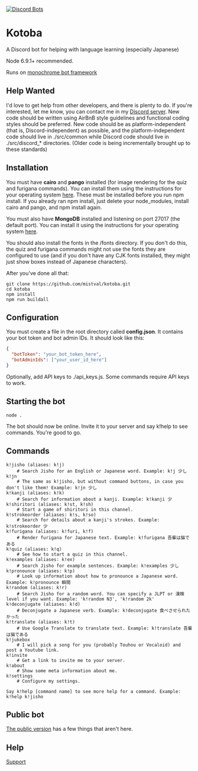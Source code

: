 [![Discord Bots](https://discordbots.org/api/widget/251239170058616833.png)](https://discordbots.org/bot/251239170058616833)

# Kotoba
A Discord bot for helping with language learning (especially Japanese)

Node 6.9.1+ recommended.

Runs on [monochrome bot framework](https://github.com/mistval/monochrome)

## Help Wanted

I'd love to get help from other developers, and there is plenty to do. If you're interested, let me know, you can contact me in my [Discord server](https://discord.gg/f4Gkqku). New code should be written using AirBnB style guidelines and functional coding styles should be preferred. New code should be as platform-independent (that is, Discord-independent) as possible, and the platform-independent code should live in ./src/common while Discord code should live in ./src/discord_* directories. (Older code is being incrementally brought up to these standards)

## Installation

You must have **cairo** and **pango** installed (for image rendering for the quiz and furigana commands). You can install them using the instructions for your operating system [here](https://github.com/Automattic/node-canvas/wiki/_pages). These must be installed before you run npm install. If you already ran npm install, just delete your node_modules, install cairo and pango, and npm install again.

You must also have **MongoDB** installed and listening on port 27017 (the default port). You can install it using the instructions for your operating system [here](https://docs.mongodb.com/manual/installation/).

You should also install the fonts in the /fonts directory. If you don't do this, the quiz and furigana commands might not use the fonts they are configured to use (and if you don't have any CJK fonts installed, they might just show boxes instead of Japanese characters).

After you've done all that:

```
git clone https://github.com/mistval/kotoba.git
cd kotoba
npm install
npm run buildall
```

## Configuration
You must create a file in the root directory called **config.json**. It contains your bot token and bot admin IDs. It should look like this:

```json
{
  "botToken": "your_bot_token_here",
  "botAdminIds": ["your_user_id_here"]
}
```

Optionally, add API keys to ./api_keys.js. Some commands require API keys to work.

## Starting the bot
```
node .
```
The bot should now be online. Invite it to your server and say k!help to see commands. You're good to go.

## Commands

```
k!jisho (aliases: k!j)
    # Search Jisho for an English or Japanese word. Example: k!j 少し
k!jn
    # The same as k!jisho, but without command buttons, in case you don't like them! Example: k!jn 少し
k!kanji (aliases: k!k)
    # Search for information about a kanji. Example: k!kanji 少
k!shiritori (aliases: k!st, k!sh)
    # Start a game of shiritori in this channel.
k!strokeorder (aliases: k!s, k!so)
    # Search for details about a kanji's strokes. Example: k!strokeorder 少
k!furigana (aliases: k!furi, k!f)
    # Render furigana for Japanese text. Example: k!furigana 吾輩は猫である
k!quiz (aliases: k!q)
    # See how to start a quiz in this channel.
k!examples (aliases: k!ex)
    # Search Jisho for example sentences. Example: k!examples 少し
k!pronounce (aliases: k!p)
    # Look up information about how to pronounce a Japanese word. Example: k!pronounce 瞬間
k!random (aliases: k!r)
    # Search Jisho for a random word. You can specify a JLPT or 漢検 level if you want. Example: 'k!random N3', 'k!random 2k'
k!deconjugate (aliases: k!d)
    # Deconjugate a Japanese verb. Example: k!deconjugate 食べさせられたかった
k!translate (aliases: k!t)
    # Use Google Translate to translate text. Example: k!translate 吾輩は猫である
k!jukebox
    # I will pick a song for you (probably Touhou or Vocaloid) and post a Youtube link.
k!invite
    # Get a link to invite me to your server.
k!about
    # Show some meta information about me.
k!settings
    # Configure my settings.

Say k!help [command name] to see more help for a command. Example: k!help k!jisho
```

## Public bot

[The public version](https://discordapp.com/oauth2/authorize?client_id=251239170058616833&scope=bot) has a few things that aren't here.

## Help

[Support](https://discord.gg/f4Gkqku)
